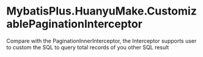 # MybatisPlus.HuanyuMake.CustomizablePaginationInterceptor
Compare with the PaginationInnerInterceptor, the Interceptor supports user to custom the SQL to query total records of you other SQL result 

